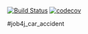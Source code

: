 [![Build Status](https://app.travis-ci.com/SergejBusch/job4j_car_accident.svg?branch=master)](https://app.travis-ci.com/SergejBusch/job4j_car_accident)
[![codecov](https://codecov.io/gh/SergejBusch/job4j_car_accident/branch/master/graph/badge.svg?token=PTSI8HUVZD)](https://codecov.io/gh/SergejBusch/job4j_car_accident)

#job4j_car_accident

